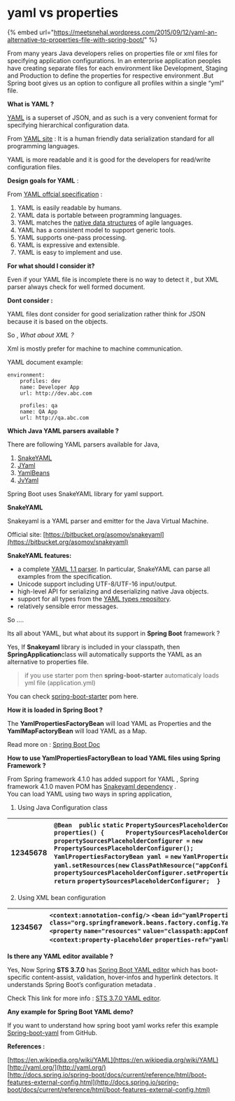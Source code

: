 # yaml vs properties

{% embed url="https://meetsnehal.wordpress.com/2015/09/12/yaml-an-alternative-to-properties-file-with-spring-boot/" %}



From many years Java developers relies on properties file or xml files for specifying application configurations. In an enterprise application peoples have  creating separate files for each environment like Development, Staging and Production to define the properties for respective environment .But Spring boot gives us an option to configure all profiles within a single “yml” file.

**What is YAML ?**

[YAML](https://wordpress.com/post/84008038/58/redir.aspx?C=iIVoi758YUam3BoU91hAwS5KRK38t9JIG_sSS9Z9so3j2B5_qM_kbAAt1AwGIWBDvAXGWaEX0IQ.&URL=http%3a%2f%2fyaml.org%2f) is a superset of JSON, and as such is a very convenient format for specifying hierarchical configuration data.

From [YAML site](http://yaml.org/YAML) : It is a human friendly data serialization standard for all programming languages.

YAML is more readable and it is good for the developers for read/write configuration files.

**Design goals for YAML** :

From [YAML offcial specification](http://www.yaml.org/spec/1.2/spec.html) :

1. YAML is easily readable by humans.
2. YAML data is portable between programming languages.
3. YAML matches the [native data structures](https://wordpress.com/post/84008038/58/redir.aspx?C=iIVoi758YUam3BoU91hAwS5KRK38t9JIG_sSS9Z9so3j2B5_qM_kbAAt1AwGIWBDvAXGWaEX0IQ.&URL=http%3a%2f%2fwww.yaml.org%2fspec%2f1.2%2fspec.html%23native+data+structure%2f%2f) of agile languages.
4. YAML has a consistent model to support generic tools.
5. YAML supports one-pass processing.
6. YAML is expressive and extensible.
7. YAML is easy to implement and use.

**For what should I consider  it?**

Even if your YAML file is incomplete there is no way to detect it , but XML parser always check for well formed document.

**Dont consider :**

YAML files dont consider for good serialization rather think for JSON because it is based on the objects.

So , _What about XML ?_ 

Xml is mostly prefer for machine to machine communication.

YAML document example:

```text
environment:
    profiles: dev
    name: Developer App 
    url: http://dev.abc.com
    
    profiles: qa
    name: QA App 
    url: http://qa.abc.com

```

**Which  Java YAML parsers available ?**

There are following YAML parsers available for Java,

1. [SnakeYAML](https://bitbucket.org/asomov/snakeyaml)
2. [JYaml](http://jyaml.sourceforge.net/)
3. [YamlBeans](http://yamlbeans.sourceforge.net/)
4. [JvYaml](https://www.openhub.net/p/jvyaml)

Spring Boot uses SnakeYAML library for yaml support.

**SnakeYAML**

Snakeyaml is a YAML parser and emitter for the Java Virtual Machine.

Official site: [https://bitbucket.org/asomov/snakeyaml](https://bitbucket.org/asomov/snakeyaml)

**SnakeYAML features:**

* a complete [YAML 1.1 parser](https://wordpress.com/post/84008038/58/redir.aspx?C=iIVoi758YUam3BoU91hAwS5KRK38t9JIG_sSS9Z9so3j2B5_qM_kbAAt1AwGIWBDvAXGWaEX0IQ.&URL=http%3a%2f%2fyaml.org%2fspec%2f1.1%2fcurrent.html). In particular, SnakeYAML can parse all examples from the specification.
* Unicode support including UTF-8/UTF-16 input/output.
* high-level API for serializing and deserializing native Java objects.
* support for all types from the [YAML types repository](https://wordpress.com/post/84008038/58/redir.aspx?C=iIVoi758YUam3BoU91hAwS5KRK38t9JIG_sSS9Z9so3j2B5_qM_kbAAt1AwGIWBDvAXGWaEX0IQ.&URL=http%3a%2f%2fyaml.org%2ftype%2findex.html).
* relatively sensible error messages.

So ….

Its all about YAML, but what about its support in **Spring Boot** framework ?

Yes, If **Snakeyaml** library is included in your classpath, then **SpringApplication**class will automatically supports the YAML as an alternative to properties file.

> if you use starter pom then **spring-boot-starter** automaticaly loads yml file \(application.yml\)

You can check [spring-boot-starter](https://github.com/spring-projects/spring-boot/blob/master/spring-boot-starters/spring-boot-starter/pom.xml) pom here.

**How it is loaded in Spring Boot ?**

The **YamlPropertiesFactoryBean** will load YAML as Properties and the  **YamlMapFactoryBean** will load YAML as a Map.

Read more on : [Spring Boot Doc](http://docs.spring.io/spring-boot/docs/current/reference/html/boot-features-external-config.html#boot-features-external-config-yaml)

**How to use YamlPropertiesFactoryBean to load YAML files using Spring Framework ?**

From Spring framework 4.1.0 has added support for YAML , Spring framework 4.1.0 maven POM has [Snakeyaml dependency](http://central.maven.org/maven2/org/springframework/spring-beans/4.1.0.RELEASE/spring-beans-4.1.0.RELEASE.pom) .  
You can load YAML using two ways in spring application,

1. Using Java Configuration class

| 12345678 | `@Bean  public` `static` `PropertySourcesPlaceholderConfigurer properties() {      PropertySourcesPlaceholderConfigurer propertySourcesPlaceholderConfigurer =` `new` `PropertySourcesPlaceholderConfigurer();      YamlPropertiesFactoryBean yaml =` `new` `YamlPropertiesFactoryBean();      yaml.setResources(new` `ClassPathResource("appConfig.yml");      propertySourcesPlaceholderConfigurer.setProperties(yaml.getObject());      return` `propertySourcesPlaceholderConfigurer;  }` |
| :--- | :--- |


2. Using XML bean configuration

| 1234567 | `<context:annotation-config/>` `<bean` `id="yamlProperties"` `class="org.springframework.beans.factory.config.YamlPropertiesFactoryBean">    <property` `name="resources"` `value="classpath:appConfig.yml"/></bean>` `<context:property-placeholder` `properties-ref="yamlProperties"/>` |
| :--- | :--- |


**Is there any YAML editor available ?**

Yes, Now Spring **STS 3.7.0** has [Spring Boot YAML editor](https://spring.io/blog/2015/05/11/new-in-sts-3-7-0-spring-boot-yaml-editor) which has  boot-specific content-assist, validation, hover-infos and hyperlink detectors. It understands Spring Boot’s configuration metadata .

Check This link for more info : [STS  3.7.0 YAML editor](http://docs.spring.io/sts/nan/latest/NewAndNoteworthy.html).

**Any example for Spring Boot YAML  demo?**

If you want to understand how spring boot yaml works refer this example [Spring-boot-yaml](https://github.com/spring-projects/spring-boot/tree/master/spring-boot-samples/spring-boot-sample-profile) from GitHub.

**References :**

[https://en.wikipedia.org/wiki/YAML](https://en.wikipedia.org/wiki/YAML)  
[http://yaml.org/](http://yaml.org/)  
[http://docs.spring.io/spring-boot/docs/current/reference/html/boot-features-external-config.html](http://docs.spring.io/spring-boot/docs/current/reference/html/boot-features-external-config.html)  


